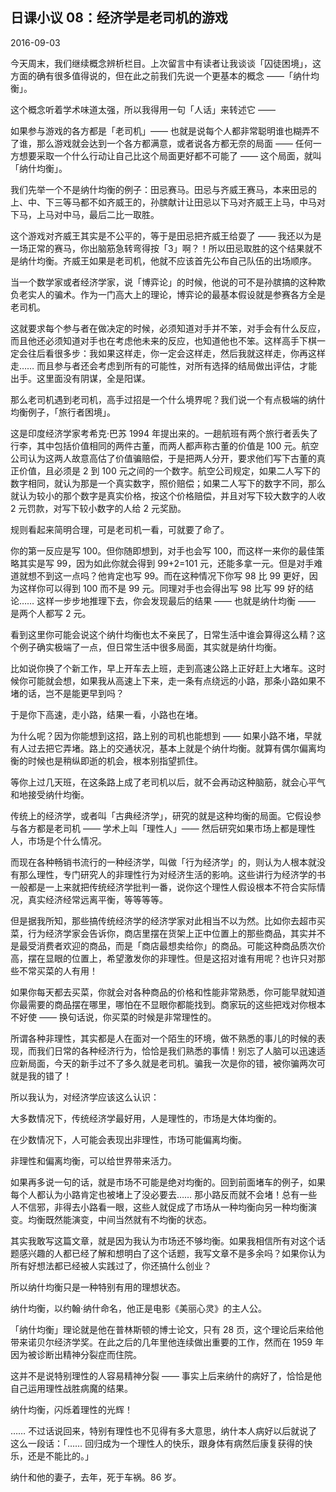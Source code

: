 ## 日课小议 08：经济学是老司机的游戏

2016-09-03

今天周末，我们继续概念辨析栏目。上次留言中有读者让我谈谈「囚徒困境」，这方面的确有很多值得说的，但在此之前我们先说一个更基本的概念 ——「纳什均衡」。

这个概念听着学术味道太强，所以我得用一句「人话」来转述它 ——

如果参与游戏的各方都是「老司机」—— 也就是说每个人都非常聪明谁也糊弄不了谁，那么游戏就会达到一个各方都满意，或者说各方都无奈的局面 —— 任何一方想要采取一个什么行动让自己比这个局面更好都不可能了 —— 这个局面，就叫「纳什均衡」。

我们先举一个不是纳什均衡的例子：田忌赛马。田忌与齐威王赛马，本来田忌的上、中、下三等马都不如齐威王的，孙膑献计让田忌以下马对齐威王上马，中马对下马，上马对中马，最后二比一取胜。

这个游戏对齐威王其实是不公平的，等于是田忌把齐威王给耍了 —— 我还以为是一场正常的赛马，你出脑筋急转弯得按「3」啊？！所以田忌取胜的这个结果就不是纳什均衡。齐威王如果是老司机，他就不应该首先公布自己队伍的出场顺序。

当一个数学家或者经济学家，说「博弈论」的时候，他说的可不是孙膑搞的这种欺负老实人的骗术。作为一门高大上的理论，博弈论的最基本假设就是参赛各方全是老司机。

这就要求每个参与者在做决定的时候，必须知道对手并不笨，对手会有什么反应，而且他还必须知道对手也在考虑他未来的反应，也知道他也不笨。这样高手下棋一定会往后看很多步：我如果这样走，你一定会这样走，然后我就这样走，你再这样走…… 而且参与者还会考虑到所有的可能性，对所有选择的结局做出评估，才能出手。这里面没有阴谋，全是阳谋。

那么老司机遇到老司机，高手过招是一个什么境界呢？我们说一个有点极端的纳什均衡例子，「旅行者困境」。

这是印度经济学家考希克·巴苏 1994 年提出来的。一趟航班有两个旅行者丢失了行李，其中包括价值相同的两件古董，而两人都声称古董的价值是 100 元。航空公司认为这两人故意高估了价值骗赔偿，于是把两人分开，要求他们写下古董的真正价值，且必须是 2 到 100 元之间的一个数字。航空公司规定，如果二人写下的数字相同，就认为那是一个真实数字，照价赔偿；如果二人写下的数字不同，那么就认为较小的那个数字是真实价格，按这个价格赔偿，并且对写下较大数字的人收 2 元罚款，对写下较小数字的人给 2 元奖励。

规则看起来简明合理，可是老司机一看，可就要了命了。

你的第一反应是写 100。但你随即想到，对手也会写 100，而这样一来你的最佳策略其实是写 99，因为如此你就会得到 99+2=101 元，还能多拿一元。但是对手难道就想不到这一点吗？他肯定也写 99。而在这种情况下你写 98 比 99 更好，因为这样你可以得到 100 而不是 99 元。同理对手也会得出写 98 比写 99 好的结论…… 这样一步步地推理下去，你会发现最后的结果 —— 也就是纳什均衡 —— 是两个人都写 2 元。

看到这里你可能会说这个纳什均衡也太不亲民了，日常生活中谁会算得这么精？这个例子确实极端了一点，但日常生活中很多局面，其实就是纳什均衡。

比如说你换了个新工作，早上开车去上班，走到高速公路上正好赶上大堵车。这时候你可能就会想，如果我从高速上下来，走一条有点绕远的小路，那条小路如果不堵的话，岂不是能更早到吗？

于是你下高速，走小路，结果一看，小路也在堵。

为什么呢？因为你能想到这招，路上别的司机也能想到 —— 如果小路不堵，早就有人过去把它弄堵。路上的交通状况，基本上就是个纳什均衡。就算有偶尔偏离均衡的时候也是稍纵即逝的机会，根本别指望抓住。

等你上过几天班，在这条路上成了老司机以后，就不会再动这种脑筋，就会心平气和地接受纳什均衡。

传统上的经济学，或者叫「古典经济学」，研究的就是这种均衡的局面。它假设参与各方都是老司机 —— 学术上叫「理性人」—— 然后研究如果市场上都是理性人，市场是个什么情况。

而现在各种畅销书流行的一种经济学，叫做「行为经济学」的，则认为人根本就没有那么理性，专门研究人的非理性行为对经济生活的影响。这些讲行为经济学的书一般都是一上来就把传统经济学批判一番，说你这个理性人假设根本不符合实际情况，真实经济经常远离平衡，等等等等。

但是据我所知，那些搞传统经济学的经济学家对此相当不以为然。比如你去超市买菜，行为经济学家会告诉你，商店里摆在货架上正中位置上的那些商品，其实并不是最受消费者欢迎的商品，而是「商店最想卖给你」的商品。可能这种商品质次价高，摆在显眼的位置上，希望激发你的非理性。但是这招对谁有用呢？也许只对那些不常买菜的人有用！

如果你每天都去买菜，你就会对各种商品的价格和性能非常熟悉，你可能早就知道你最需要的商品摆在哪里，哪怕在不显眼你都能找到。商家玩的这些把戏对你根本不好使 —— 换句话说，你买菜的时候是非常理性的。

所谓各种非理性，其实都是人在面对一个陌生的环境，做不熟悉的事儿的时候的表现，而我们日常的各种经济行为，恰恰是我们熟悉的事情！别忘了人脑可以迅速适应新局面，今天的新手过不了多久就是老司机。骗我一次是你的错，被你骗两次可就是我的错了！

所以我认为，对经济学应该这么认识：

大多数情况下，传统经济学最好用，人是理性的，市场是大体均衡的。

在少数情况下，人可能会表现出非理性，市场可能偏离均衡。

非理性和偏离均衡，可以给世界带来活力。

如果再多说一句的话，就是市场不可能是绝对均衡的。回到前面堵车的例子，如果每个人都认为小路肯定也被堵上了没必要去…… 那小路反而就不会堵！总有一些人不信邪，非得去小路看一眼，这些人就促成了市场从一种均衡向另一种均衡演变。均衡既然能演变，中间当然就有不均衡的状态。

其实我敢写这篇文章，就是因为我认为市场还不够均衡。如果我相信所有对这个话题感兴趣的人都已经了解和想明白了这个话题，我写文章不是多余吗？如果你认为所有好想法都已经被人实践过了，你还搞什么创业？

所以纳什均衡只是一种特别有用的理想状态。

纳什均衡，以约翰·纳什命名，他正是电影《美丽心灵》的主人公。

「纳什均衡」理论就是他在普林斯顿的博士论文，只有 28 页，这个理论后来给他带来诺贝尔经济学奖。在此之后的几年里他连续做出重要的工作，然而在 1959 年因为被诊断出精神分裂症而住院。

这并不是说特别理性的人容易精神分裂 —— 事实上后来纳什的病好了，恰恰是他自己运用理性战胜病魔的结果。

纳什均衡，闪烁着理性的光辉！

…… 不过话说回来，特别有理性也不见得有多大意思，纳什本人病好以后就说了这么一段话：「…… 回归成为一个理性人的快乐，跟身体有病然后康复获得的快乐，还是不能比的。」

纳什和他的妻子，去年，死于车祸。86 岁。